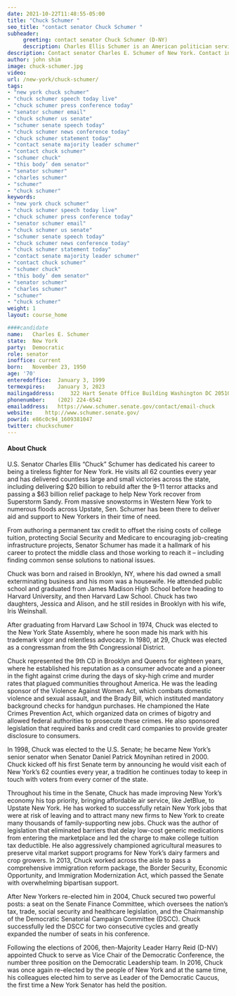 ```yaml
---
date: 2021-10-22T11:48:55-05:00
title: "Chuck Schumer "
seo_title: "contact senator Chuck Schumer "
subheader:
     greeting: contact senator Chuck Schumer (D-NY) 
     description: Charles Ellis Schumer is an American politician serving as the Senate minority leader since 2017. A member of the Democratic Party, Schumer is the senior United States senator from New York, a seat to which he was first elected in 1998. He is the current dean of New York's congressional delegation.
description: Contact senator Charles E. Schumer of New York. Contact information for Charles E. Schumer includes  email address, phone number, and mailing address.
author: john shim
image: chuck-schumer.jpg
video:
url: /new-york/chuck-schumer/
tags:
- "new york chuck schumer"
- "chuck schumer speech today live"
- "chuck schumer press conference today"
- "senator schumer email"
- "chuck schumer us senate"
- "schumer senate speech today"
- "chuck schumer news conference today"
- "chuck schumer statement today"
- "contact senate majority leader schumer"
- "contact chuck schumer"
- "schumer chuck"
- "this body’ dem senator"
- "senator schumer"
- "charles schumer"
- "schumer"
- "chuck schumer"
keywords:
- "new york chuck schumer"
- "chuck schumer speech today live"
- "chuck schumer press conference today"
- "senator schumer email"
- "chuck schumer us senate"
- "schumer senate speech today"
- "chuck schumer news conference today"
- "chuck schumer statement today"
- "contact senate majority leader schumer"
- "contact chuck schumer"
- "schumer chuck"
- "this body’ dem senator"
- "senator schumer"
- "charles schumer"
- "schumer"
- "chuck schumer"
weight: 1
layout: course_home

####candidate
name:	Charles E. Schumer
state:	New York
party:	Democratic
role: senator
inoffice: current
born:	November 23, 1950
age: '70'
enteredoffice:	January 3, 1999
termexpires:	January 3, 2023
mailingaddress:		322 Hart Senate Office Building Washington DC 20510
phonenumber:	(202) 224-6542
emailaddress:	https://www.schumer.senate.gov/contact/email-chuck
website:	http://www.schumer.senate.gov/
powrid: e86c0c94_1609381047
twitter: chuckschumer
---
```


#### About Chuck
U.S. Senator Charles Ellis “Chuck” Schumer has dedicated his career to being a tireless fighter for New York. He visits all 62 counties every year and has delivered countless large and small victories across the state, including delivering $20 billion to rebuild after the 9-11 terror attacks and passing a $63 billion relief package to help New York recover from Superstorm Sandy. From massive snowstorms in Western New York to numerous floods across Upstate, Sen. Schumer has been there to deliver aid and support to New Yorkers in their time of need.

From authoring a permanent tax credit to offset the rising costs of college tuition, protecting Social Security and Medicare to encouraging job-creating infrastructure projects, Senator Schumer has made it a hallmark of his career to protect the middle class and those working to reach it – including finding common sense solutions to national issues.

Chuck was born and raised in Brooklyn, NY, where his dad owned a small exterminating business and his mom was a housewife. He attended public school and graduated from James Madison High School before heading to Harvard University, and then Harvard Law School. Chuck has two daughters, Jessica and Alison, and he still resides in Brooklyn with his wife, Iris Weinshall.

After graduating from Harvard Law School in 1974, Chuck was elected to the New York State Assembly, where he soon made his mark with his trademark vigor and relentless advocacy. In 1980, at 29, Chuck was elected as a congressman from the 9th Congressional District.

Chuck represented the 9th CD in Brooklyn and Queens for eighteen years, where he established his reputation as a consumer advocate and a pioneer in the fight against crime during the days of sky-high crime and murder rates that plagued communities throughout America. He was the leading sponsor of the Violence Against Women Act, which combats domestic violence and sexual assault, and the Brady Bill, which instituted mandatory background checks for handgun purchases. He championed the Hate Crimes Prevention Act, which organized data on crimes of bigotry and allowed federal authorities to prosecute these crimes. He also sponsored legislation that required banks and credit card companies to provide greater disclosure to consumers.

In 1998, Chuck was elected to the U.S. Senate; he became New York’s senior senator when Senator Daniel Patrick Moynihan retired in 2000. Chuck kicked off his first Senate term by announcing he would visit each of New York’s 62 counties every year, a tradition he continues today to keep in touch with voters from every corner of the state.

Throughout his time in the Senate, Chuck has made improving New York’s economy his top priority, bringing affordable air service, like JetBlue, to Upstate New York. He has worked to successfully retain New York jobs that were at risk of leaving and to attract many new firms to New York to create many thousands of family-supporting new jobs. Chuck was the author of legislation that eliminated barriers that delay low-cost generic medications from entering the marketplace and led the charge to make college tuition tax deductible. He also aggressively championed agricultural measures to preserve vital market support programs for New York’s dairy farmers and crop growers. In 2013, Chuck worked across the aisle to pass a comprehensive immigration reform package, the Border Security, Economic Opportunity, and Immigration Modernization Act, which passed the Senate with overwhelming bipartisan support.

After New Yorkers re-elected him in 2004, Chuck secured two powerful posts: a seat on the Senate Finance Committee, which oversees the nation’s tax, trade, social security and healthcare legislation, and the Chairmanship of the Democratic Senatorial Campaign Committee (DSCC). Chuck successfully led the DSCC for two consecutive cycles and greatly expanded the number of seats in his conference.

Following the elections of 2006, then-Majority Leader Harry Reid (D-NV) appointed Chuck to serve as Vice Chair of the Democratic Conference, the number three position on the Democratic Leadership team. In 2016, Chuck was once again re-elected by the people of New York and at the same time, his colleagues elected him to serve as Leader of the Democratic Caucus, the first time a New York Senator has held the position.

